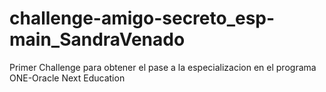 # challenge-amigo-secreto_esp-main_SandraVenado
Primer Challenge para obtener el pase a la especializacion en el programa ONE-Oracle Next Education
